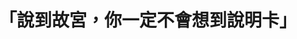 ---
id: "67"
lang: zh-tw
publish: "TRUE"
description: 「故宮說明卡共創」部會自提案
selected: "FALSE"
blog_selected: "FALSE"
thumbnail: https://cm.pdis.tw/images/post/1PMrfc4UFMAFcCc4Ovv37EDquRAh1T_wc.jpg
cover: https://www.youtube.com/watch?v=O5BCwuzi9OM
title: 「說到故宮，你一定不會想到說明卡」
introduction:
  content: 「人們如何認識一幅畫？」故宮，一個看似古老而傳統的博物館，把這個問題打造成一個獨特的「話畫展」。前年，我們就找故宮的吳密察院長合作，以「使用者中心」概念來重新打造電子售票流程；去年，故宮則再次找上我們，探詢多元觀眾的需求，讓畫作旁的「說明卡」更貼近大家的期待。
  image: https://cm.pdis.tw/images/post/1w6T0FTgrdqQU2R2X1Az394LOQ_nalwSS.jpg
color: red
join:
  type: 部
layout: post
departments:
  - 故宮
tags:
  - 文化
  - 共創
  - 文化
embed:
  mind_map:
    links:
      - https://miro.com/app/live-embed/o9J_krbvOYs=/?moveToViewport=-3649,-305,9326,4686&embedAutoplay=true
  host_slide:
    links:
      - https://issuu.com/pdis.tw/docs/_____67________________
  transcript:
    links:
      - https://sayit.pdis.nat.gov.tw/2020-06-08-%E9%96%8B%E6%94%BE%E6%94%BF%E5%BA%9C%E7%AC%AC67%E6%AC%A1%E5%8D%94%E4%BD%9C%E6%9C%83%E8%AD%B0
pictures:
  - https://cm.pdis.tw/images/post/16g-7_ZNub7qO36SlKga3w2QtNJQR2hUv.jpg
  - https://cm.pdis.tw/images/post/1eoPwSXCipYa-knQlYIr8xyLuFhZtfvah.jpg
  - https://cm.pdis.tw/images/post/1IM_KTBpR0fMexdip8v6wBNt0KZNk00Dx.jpg
  - https://cm.pdis.tw/images/post/1k47NM30mGcrmByT2RmKbTiCTUSdEbW9c.jpg
blogs:
  - https://pdis.nat.gov.tw/zh-TW/blog/%E6%95%85%E5%AE%AE%E4%BC%91%E9%A4%A8%E6%97%A5%E7%9A%84%E5%B0%8F%E5%86%92%E9%9A%AA/
---